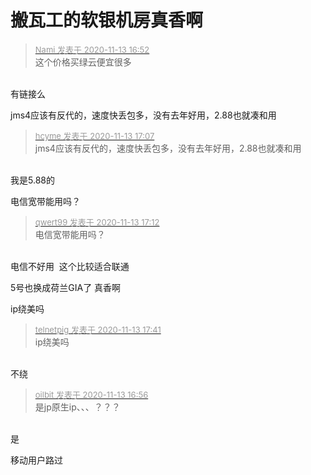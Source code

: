 # 搬瓦工的软银机房真香啊


<div class="quote"><blockquote><font size="2"><a href="https://www.hostloc.com/forum.php?mod=redirect&amp;goto=findpost&amp;pid=9449265&amp;ptid=766293" target="_blank"><font color="#999999">Nami 发表于 2020-11-13 16:52</font></a></font><br />
这个价格买绿云便宜很多</blockquote></div><br />
有链接么

jms4应该有反代的，速度快丢包多，没有去年好用，2.88也就凑和用

<div class="quote"><blockquote><font size="2"><a href="https://www.hostloc.com/forum.php?mod=redirect&amp;goto=findpost&amp;pid=9449348&amp;ptid=766293" target="_blank"><font color="#999999">hcyme 发表于 2020-11-13 17:07</font></a></font><br />
jms4应该有反代的，速度快丢包多，没有去年好用，2.88也就凑和用</blockquote></div><br />
我是5.88的

电信宽带能用吗？

<div class="quote"><blockquote><font size="2"><a href="https://www.hostloc.com/forum.php?mod=redirect&amp;goto=findpost&amp;pid=9449364&amp;ptid=766293" target="_blank"><font color="#999999">qwert99 发表于 2020-11-13 17:12</font></a></font><br />
电信宽带能用吗？</blockquote></div><br />
电信不好用&nbsp;&nbsp;这个比较适合联通

5号也换成荷兰GIA了 真香啊

ip绕美吗

<div class="quote"><blockquote><font size="2"><a href="https://www.hostloc.com/forum.php?mod=redirect&amp;goto=findpost&amp;pid=9449518&amp;ptid=766293" target="_blank"><font color="#999999">telnetpig 发表于 2020-11-13 17:41</font></a></font><br />
ip绕美吗</blockquote></div><br />
不绕

<div class="quote"><blockquote><font size="2"><a href="https://www.hostloc.com/forum.php?mod=redirect&amp;goto=findpost&amp;pid=9449281&amp;ptid=766293" target="_blank"><font color="#999999">oilbit 发表于 2020-11-13 16:56</font></a></font><br />
是jp原生ip、、、？？？</blockquote></div><br />
是

移动用户路过
